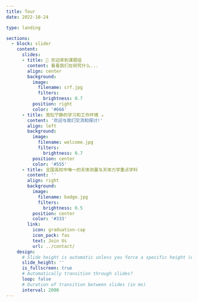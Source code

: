 ```yaml
---
title: Tour
date: 2022-10-24

type: landing

sections:
  - block: slider
    content:
      slides:
      - title: 👋 欢迎来到课题组
        content: 看看我们在研究什么...
        align: center
        background:
          image:
            filename: crf.jpg
            filters:
              brightness: 0.7
          position: right
          color: '#666'
      - title: 宽松宁静的学习和工作环境 ☕️
        content: '欢迎与我们交流和探讨!'
        align: left
        background:
          image:
            filename: welcome.jpg
            filters:
              brightness: 0.7
          position: center
          color: '#555'
      - title: 全国高校中唯一的天体测量与天体力学重点学科
        content: ''
        align: right
        background:
          image:
            filename: badge.jpg
            filters:
              brightness: 0.5
          position: center
          color: '#333'
        link:
          icon: graduation-cap
          icon_pack: fas
          text: Join Us
          url: ../contact/
    design:
      # Slide height is automatic unless you force a specific height (e.g. '400px')
      slide_height: ''
      is_fullscreen: true
      # Automatically transition through slides?
      loop: false
      # Duration of transition between slides (in ms)
      interval: 2000
---
```

